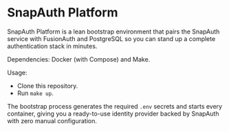 # SnapAuth Platform

SnapAuth Platform is a lean bootstrap environment that pairs the SnapAuth service with FusionAuth and PostgreSQL so you can stand up a complete authentication stack in minutes.

Dependencies: Docker (with Compose) and Make.

Usage:
- Clone this repository.
- Run `make up`.

The bootstrap process generates the required `.env` secrets and starts every container, giving you a ready-to-use identity provider backed by SnapAuth with zero manual configuration.
